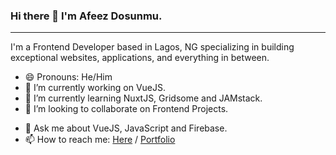 ### Hi there 👋 I'm Afeez Dosunmu.


-------------------------------------------------------------------------

I'm a Frontend Developer based in Lagos, NG specializing in building exceptional websites, applications, and everything in between.
<!-- [![Anurag's GitHub stats](https://github-readme-stats.vercel.app/api?username=haayzeed)](https://github.com/anuraghazra/github-readme-stats) -->
<!-- [![Top Langs](https://github-readme-stats.vercel.app/api/top-langs/?username=haayzeed&layout=compact)](https://github.com/anuraghazra/github-readme-stats) -->



<!-- ![](https://komarev.com/ghpvc/?username=haayzeed) -->

<!--
**Haayzeed/haayzeed** is a ✨ _special_ ✨ repository because its `README.md` (this file) appears on your GitHub profile.

Here are some ideas to get you started:-->
- 😄 Pronouns: He/Him
- 🔭 I’m currently working on VueJS.
- 🌱 I’m currently learning NuxtJS, Gridsome and JAMstack.
- 👯 I’m looking to collaborate on Frontend Projects.
<!-- - 🤔 I’m looking for help with ... -->
- 💬 Ask me about VueJS, JavaScript and Firebase.
- 📫 How to reach me: <a href="mailto:dosunmuafeez37@gmail.com">Here</a> / <a href="https://dosunmu.netlify.app">Portfolio</a>  

<!-- - ⚡ Fun fact: ... -->

